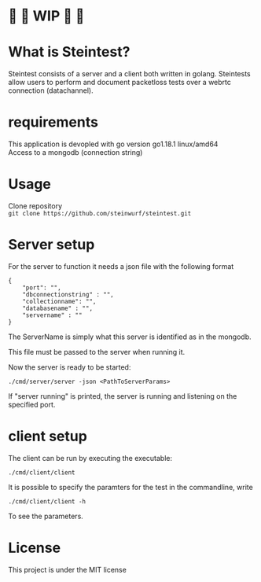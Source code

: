 
# :construction_worker: :construction_worker: WIP :construction_worker: :construction_worker:

# What is Steintest? 
Steintest consists of a server and a client both written in golang. Steintests allow users to perform and document packetloss tests over a webrtc connection (datachannel).

# requirements
This application is devopled with go version go1.18.1 linux/amd64 <br />
Access to a mongodb (connection string)


# Usage
Clone repository<br />
```git clone https://github.com/steinwurf/steintest.git``` <br />


# Server setup 
For the server to function it needs a json file with the following format
```
{
    "port": "",
    "dbconnectionstring" : "",
    "collectionname": "",
    "databasename" : "",
    "servername" : ""
}

```
The ServerName is simply what this server is identified as in the mongodb. <br />

This file must be passed to the server when running it.

Now the server is ready to be started: 
```
./cmd/server/server -json <PathToServerParams>
```
If "server running" is printed, the server is running and listening on the specified port.


# client setup

The client can be run by executing the executable: 
```
./cmd/client/client
```

It is possible to specify the paramters for the test in the commandline, write 
```
./cmd/client/client -h
```
To see the parameters.

# License
This project is under the MIT license 

